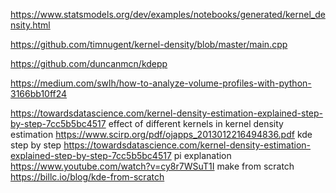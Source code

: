 https://www.statsmodels.org/dev/examples/notebooks/generated/kernel_density.html

https://github.com/timnugent/kernel-density/blob/master/main.cpp

https://github.com/duncanmcn/kdepp

https://medium.com/swlh/how-to-analyze-volume-profiles-with-python-3166bb10ff24

https://towardsdatascience.com/kernel-density-estimation-explained-step-by-step-7cc5b5bc4517
effect of different kernels in kernel density estimation
https://www.scirp.org/pdf/ojapps_2013012216494836.pdf
kde step by step
https://towardsdatascience.com/kernel-density-estimation-explained-step-by-step-7cc5b5bc4517
pi explanation
https://www.youtube.com/watch?v=cy8r7WSuT1I
make from scratch
https://billc.io/blog/kde-from-scratch
